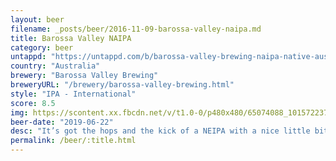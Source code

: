 ```yaml
---
layout: beer
filename: _posts/beer/2016-11-09-barossa-valley-naipa.md
title: Barossa Valley NAIPA
category: beer
untappd: "https://untappd.com/b/barossa-valley-brewing-naipa-native-aussie-ipa/3040704"
country: "Australia"
brewery: "Barossa Valley Brewing"
breweryURL: "/brewery/barossa-valley-brewing.html"
style: "IPA - International"
score: 8.5
img: https://scontent.xx.fbcdn.net/v/t1.0-0/p480x480/65074088_10157223730653745_5012138306566094848_n.jpg?_nc_cat=109&_nc_oc=AQkixvQjAuQ6qG2f_pjVobQ4qT3wN8kbygx26KGZS31oW8p8QLps49O6INyHjBaNXGE&_nc_ht=scontent.xx&oh=dbb7ae99bb2eb57ba628774325b33451&oe=5DA37B50
beer-date: "2019-06-22"
desc: "It’s got the hops and the kick of a NEIPA with a nice little bit of sweetness and a citrus tang. Smells good, looks good, tastes good"
permalink: /beer/:title.html
---
```

